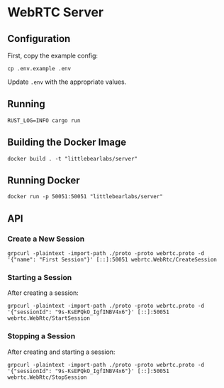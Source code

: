 # WebRTC Server

## Configuration
First, copy the example config:
```shell
cp .env.example .env
```
Update `.env` with the appropriate values.


## Running
```shell
RUST_LOG=INFO cargo run
```

## Building the Docker Image
```shell
docker build . -t "littlebearlabs/server"
```

## Running Docker
```shell
docker run -p 50051:50051 "littlebearlabs/server"
```

## API

### Create a New Session
```shell
grpcurl -plaintext -import-path ./proto -proto webrtc.proto -d '{"name": "First Session"}' [::]:50051 webrtc.WebRtc/CreateSession
```

### Starting a Session
After creating a session:

```shell
grpcurl -plaintext -import-path ./proto -proto webrtc.proto -d '{"sessionId": "9s-KsEPQkO_IgfINBV4x6"}' [::]:50051 webrtc.WebRtc/StartSession
```

### Stopping a Session
After creating and starting a session:

```shell
grpcurl -plaintext -import-path ./proto -proto webrtc.proto -d '{"sessionId": "9s-KsEPQkO_IgfINBV4x6"}' [::]:50051 webrtc.WebRtc/StopSession
```
